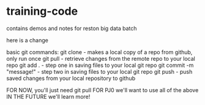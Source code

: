 # training-code
contains demos and notes for reston big data batch

here is a change

basic git commands:
git clone - makes a local copy of a repo from github, only run once
git pull - retrieve changes from the remote repo to your local repo
git add . - step one in saving files to your local git repo
git commit -m "message!" - step two in saving files to your local git repo
git push - push saved changes from your local repository to github

FOR NOW, you'll just need git pull
FOR PJ0 we'll want to use all of the above
IN THE FUTURE we'll learn more!
